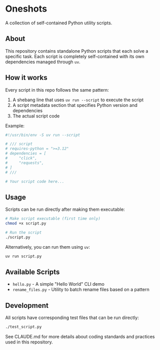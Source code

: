 # Oneshots

A collection of self-contained Python utility scripts.

## About

This repository contains standalone Python scripts that each solve a specific task. Each script is completely self-contained with its own dependencies managed through `uv`.

## How it works

Every script in this repo follows the same pattern:

1. A shebang line that uses `uv run --script` to execute the script
2. A script metadata section that specifies Python version and dependencies
3. The actual script code

Example:

```python
#!/usr/bin/env -S uv run --script

# /// script
# requires-python = ">=3.12"
# dependencies = [
#     "click",
#     "requests",
# ]
# ///

# Your script code here...
```

## Usage

Scripts can be run directly after making them executable:

```bash
# Make script executable (first time only)
chmod +x script.py

# Run the script
./script.py
```

Alternatively, you can run them using `uv`:

```bash
uv run script.py
```

## Available Scripts

- `hello.py` - A simple "Hello World" CLI demo
- `rename_files.py` - Utility to batch rename files based on a pattern

## Development

All scripts have corresponding test files that can be run directly:

```bash
./test_script.py
```

See CLAUDE.md for more details about coding standards and practices used in this repository.
